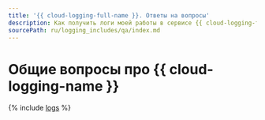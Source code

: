 ```yaml
---
title: '{{ cloud-logging-full-name }}. Ответы на вопросы'
description: Как получить логи моей работы в сервисе {{ cloud-logging-full-name }}? Ответы на этот и другие вопросы в данной статье.
sourcePath: ru/logging_includes/qa/index.md
---
```


# Общие вопросы про {{ cloud-logging-name }}

{% include [logs](../../_qa/logs.md) %}
